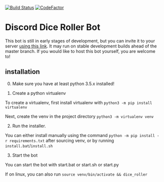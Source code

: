 [![Build Status](https://travis-ci.com/ttocsneb/discordDiceBot.svg?branch=master)](https://travis-ci.com/ttocsneb/discordDiceBot)
[![CodeFactor](https://www.codefactor.io/repository/github/ttocsneb/discorddicebot/badge)](https://www.codefactor.io/repository/github/ttocsneb/discorddicebot)

# Discord Dice Roller Bot

This bot is still in early stages of development, but you can invite it to your server [using this link](https://discordapp.com/api/oauth2/authorize?client_id=528642271885787137&permissions=0&scope=bot).  It may run on stable development builds ahead of the master branch.  If you would like to host this bot yourself, you are welcome to!

## installation

0. Make sure you have at least python 3.5.x installed!

1. Create a python virtualenv

To create a virtualenv, first install virtualenv with `python3 -m pip install virtualenv`

Next, create the venv in the project directory `python3 -m virtualenv venv`

2. Run the installer.

You can either install manually using the command `python -m pip install -r requirements.txt` after sourcing venv, or by running `install.bat`/`install.sh`

3. Start the bot

You can start the bot with start.bat or start.sh or start.py

If on linux, you can also run `source venv/bin/activate && dice_roller`
